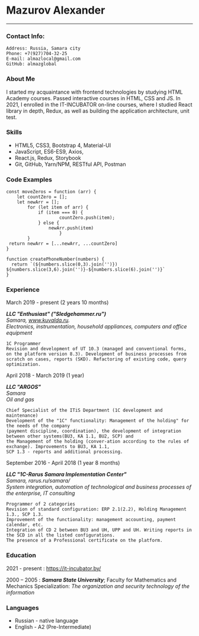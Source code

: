# Mazurov Alexander
_________________

### Contact Info:
    Address: Russia, Samara city
    Phone: +7(927)704-32-25
    E-mail: almazlocal@gmail.com
    GitHub: almazglobal

### About Me
I started my acquaintance with frontend technologies by studying HTML Academy courses.
Passed interactive courses in HTML, CSS and JS. In 2021, I enrolled in the IT-INCUBATOR
on-line courses, where I studied React library in depth, Redux, as well as building the application architecture, unit test.

### Skills
- HTML5, CSS3, Bootstrap 4, Material-UI
- JavaScript, ES6-ES9, Axios,
- React.js, Redux, Storybook
- Git, GitHub, Yarn/NPM, RESTful API, Postman

### Code Examples
    const moveZeros = function (arr) {
        let countZero = [];
        let newArr = [];
            for (let item of arr) {
                if (item === 0) {
                        countZero.push(item);
                } else {
                    newArr.push(item)
                        }
            }
     return newArr = [...newArr, ...countZero]
    }
    
    function createPhoneNumber(numbers) {
      return `(${numbers.slice(0,3).join('')}) ${numbers.slice(3,6).join('')}-${numbers.slice(6).join('')}`
    }

### Experience

March 2019 - present (2 years 10 months)

***LLC "Enthusiast" ("Sledgehammer.ru")***   
_Samara, www.kuvalda.ru._    
_Electronics, instrumentation, household appliances, computers and office equipment_

    1C Programmer
    Revision and development of UT 10.3 (managed and conventional forms, on the platform version 8.3). Development of business processes from scratch on cases, reports (SKD). Refactoring of existing code, query optimization.

April 2018 - March 2019 (1 year)

***LLC "ARGOS"***   
_Samara_   
_Oil and gas_

    Chief Specialist of the ITiS Department (1C development and maintenance)
    Development of the "1C" functionality: Management of the holding" for the needs of the company   
    (payment discipline, coordination), the development of integration between other systems(BU3, KA 1.1, BU2, SCP) and  
    the Management of the holding (conver-ation according to the rules of exchange). Improvements to BU3, KA 1.1, 
    SCP 1.3 - reports and additional processing.


September 2016 - April 2018 (1 year 8 months)

***LLC "1C-Rarus Samara Implementation Center"***   
_Samara, rarus.ru/samara/_  
_System integration, automation of technological and business processes of the enterprise, IT consulting_

    Programmer of 2 categories
    Revision of standard configuration: ERP 2.1(2.2), Holding Management 1.3., SCP 1.3. 
    Improvement of the functionality: management accounting, payment calendar, etc.   
    Integration of CD 2 between BU3 and UH, UPP and UH. Writing reports in the SCD in all the listed configurations.      
    The presence of a Professional certificate on the platform.

### Education
2021 - present
:   https://it-incubator.by/

2000 – 2005
:   ***Samara State University***; Faculty for Mathematics and Mechanics Specialization: _The organization and security technology of the information_

### Languages
- Russian - native language
- English - A2 (Pre-Intermediate)